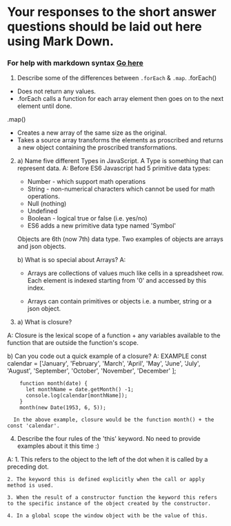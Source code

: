 # Your responses to the short answer questions should be laid out here using Mark Down.
### For help with markdown syntax [Go here](https://github.com/adam-p/markdown-here/wiki/Markdown-Cheatsheet)

1. Describe some of the differences between `.forEach` & `.map`.
.forEach() 
* Does not return any values.  
* .forEach calls a function for each array element then goes on to the next element until done.

.map() 
* Creates a new array of the same size as the original.
* Takes a source array transforms the elements as proscribed and returns a new object containing the proscribed transformations.

2. a) Name five different Types in JavaScript. A Type is something that can represent data.
    A: 
      Before ES6 Javascript had 5 primitive data types:
      - Number - which support math operations
      - String - non-numerical characters which cannot be used for math operations.
      - Null (nothing)
      - Undefined
      - Boolean - logical true or false (i.e. yes/no)
      
      * ES6 adds a new primitive data type named 'Symbol'

      Objects are 6th (now 7th) data type.  Two examples of objects are arrays and json objects.  

   b) What is so special about Arrays?
    A: 
      - Arrays are collections of values much like cells in a spreadsheet row.  Each element is indexed starting from '0' and accessed by this index.
      
      - Arrays can contain primitives or objects i.e. a number, string or a json object.


3. a) What is closure? 

 A: Closure is the lexical scope of a function + any variables available to the function that are outside the function's scope.

  b) Can you code out a quick example of a closure?
    A: 
      EXAMPLE
        const calendar = ['January', 'February', 'March', 'April', 'May', 'June', 'July', 'August', 'September', 'October', 'November', 'December'
        ];

        function month(date) {
          let monthName = date.getMonth() -1;
          console.log(calendar[monthName]);
        }
        month(new Date(1953, 6, 5));

      In the above example, closure would be the function month() + the const 'calendar'.  

4. Describe the four rules of the 'this' keyword. No need to provide examples about it this time :)

  A: 
    1.  This refers to the object to the left of the dot when it is called by a preceding dot.

    2. The keyword this is defined explicitly when the call or apply method is used. 

    3. When the result of a constructor function the keyword this refers to the specific instance of the object created by the constructor.

    4. In a global scope the window object with be the value of this.
